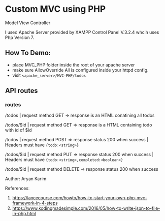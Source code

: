 # Custom MVC using PHP

Model View Controller

I used Apache Server provided by XAMPP Control Panel V.3.2.4 whcih uses Php Version 7.

## How To Demo:

- place MVC_PHP folder inside the root of your apache server
- make sure AllowOverride All is configured inside your httpd config.
- visit `<apache_server>/MVC-PHP/todos`

## API routes

### routes

/todos | request method GET => response is an HTML conatining all todos

/todos/$id | request method GET => response is a HTML containing todo with id of $id

/todos | request method POST => response status 200 when success | Headers must have `{todo:<string>}`

/todos/$id | request method PUT => response status 200 when success | Headers must have `{todo:<string>,completed:<boolean>}`

/todos/$id | request method DELETE => response status 200 when success

Author: Aryan Karim

References:

1. https://lancecourse.com/howto/how-to-start-your-own-php-mvc-framework-in-4-steps
2. https://www.kodingmadesimple.com/2016/05/how-to-write-json-to-file-in-php.html
